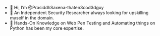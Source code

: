 - 👋 Hi, I’m @PrasiddhSaxena-thaten3cod3dguy
- 👀 An Independent Security Researcher always looking for upskilling myself in the domain.
- 🌱 Hands-On Knowledge on Web Pen Testing and Automating things on Python has been my core expertise.
